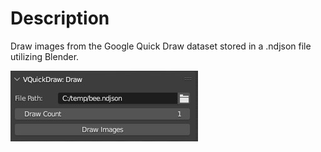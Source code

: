 # Description
Draw images from the Google Quick Draw dataset stored in a .ndjson file utilizing Blender.

![image](./media/vQuickDraw_DrawPanel.jpg)